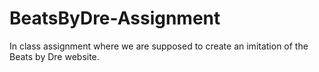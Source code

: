 # BeatsByDre-Assignment
In class assignment where we are supposed to create an imitation of the Beats by Dre website.
